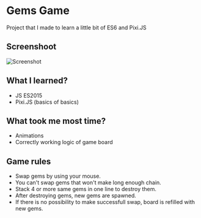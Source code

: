 # Gems Game
Project that I made to learn a little bit of ES6 and Pixi.JS

## Screenshoot
![Screenshot](https://raw.githubusercontent.com/KongoPL/Gems-Game/assets/screenshoot.png)

## What I learned?
* JS ES2015
* Pixi.JS (basics of basics)

## What took me most time?
* Animations
* Correctly working logic of game board

## Game rules
* Swap gems by using your mouse.
* You can't swap gems that won't make long enough chain.
* Stack 4 or more same gems in one line to destroy them.
* After destroying gems, new gems are spawned.
* If there is no possibility to make successfull swap, board is refilled with new gems.